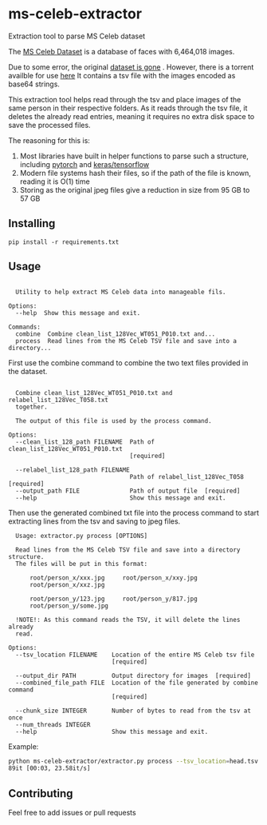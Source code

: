 # ms-celeb-extractor
Extraction tool to parse MS Celeb dataset

The [MS Celeb Dataset](https://github.com/EB-Dodo/C-MS-Celeb) is a database of faces with 6,464,018
 images. 
 
 Due to some error, the original [dataset is gone](https://github.com/EB-Dodo/C-MS-Celeb/issues/1) . 
 However, there is a torrent availble for use [here](https://academictorrents.com/details/9e67eb7cc23c9417f39778a8e06cca5e26196a97/tech&hit=1&filelist=1) 
 It contains a tsv file with the images encoded as base64 strings. 
 
 This extraction tool helps read through the tsv and place images of the same person in their respective folders. 
 As it reads through the tsv file, it deletes the already read entries, meaning it requires no extra disk space to save the processed files.
 
 The reasoning for this is: 
 
1. Most libraries have built in helper functions to parse such a structure, including [pytorch](https://pytorch.org/docs/stable/torchvision/datasets.html#datasetfolder) and 
 [keras/tensorflow](https://www.tensorflow.org/api_docs/python/tf/keras/preprocessing/image_dataset_from_directory)
2. Modern file systems hash their files, so if the path of the file is known, reading it is O(1) time 
3. Storing as the original jpeg files give a reduction in size from 95 GB to 57 GB 


## Installing
`pip install -r requirements.txt`


## Usage 

```Usage: extractor.py [OPTIONS] COMMAND [ARGS]...

  Utility to help extract MS Celeb data into manageable fils.

Options:
  --help  Show this message and exit.

Commands:
  combine  Combine clean_list_128Vec_WT051_P010.txt and...
  process  Read lines from the MS Celeb TSV file and save into a directory...
  ```


First use the combine command to combine the two text files provided in the dataset.




```Usage: extractor.py combine [OPTIONS]

  Combine clean_list_128Vec_WT051_P010.txt and relabel_list_128Vec_T058.txt
  together.

  The output of this file is used by the process command.

Options:
  --clean_list_128_path FILENAME  Path of clean_list_128Vec_WT051_P010.txt
                                  [required]

  --relabel_list_128_path FILENAME
                                  Path of relabel_list_128Vec_T058  [required]
  --output_path FILE              Path of output file  [required]
  --help                          Show this message and exit.
  ```


Then use the generated combined txt file into the process command to start extracting
lines from the tsv and saving to jpeg files.

```
  Usage: extractor.py process [OPTIONS]

  Read lines from the MS Celeb TSV file and save into a directory structure.
  The files will be put in this format:

      root/person_x/xxx.jpg     root/person_x/xxy.jpg
      root/person_x/xxz.jpg

      root/person_y/123.jpg     root/person_y/817.jpg
      root/person_y/some.jpg

  !NOTE!: As this command reads the TSV, it will delete the lines already
  read.

Options:
  --tsv_location FILENAME    Location of the entire MS Celeb tsv file
                             [required]

  --output_dir PATH          Output directory for images  [required]
  --combined_file_path FILE  Location of the file generated by combine command
                             [required]

  --chunk_size INTEGER       Number of bytes to read from the tsv at once
  --num_threads INTEGER
  --help                     Show this message and exit.
  ```


Example:

```bash
python ms-celeb-extractor/extractor.py process --tsv_location=head.tsv --output_dir out --combined_file_path combined.txt
89it [00:03, 23.58it/s]
```

## Contributing 
Feel free to add issues or pull requests

